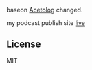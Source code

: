 baseon [Acetolog](https://github.com/iGuan7u/Acetolog) changed.

my podcast publish site
[live](https://www.elselook.com)

## License
MIT
